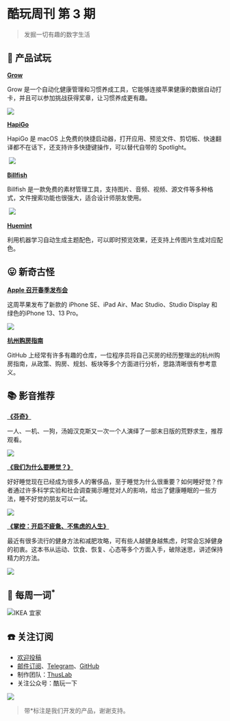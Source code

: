 # 酷玩周刊 第 3 期

>发掘一切有趣的数字生活

## 🚀 产品试玩

**[Grow](https://apps.apple.com/app/id1560604814)**

Grow 是一个自动化健康管理和习惯养成工具，它能够连接苹果健康的数据自动打卡，并且可以参加挑战获得奖章，让习惯养成更有趣。

![](asset/2022/img2022030905.jpg)

**[HapiGo](https://hapigo.com/)**

HapiGo 是 macOS 上免费的快捷启动器，打开应用、预览文件、剪切板、快速翻译都不在话下，还支持许多快捷键操作，可以替代自带的 Spotlight。

 ![](asset/2022/img2022030907.png)

**[Billfish](https://www.billfish.cn/)**

Billfish 是一款免费的素材管理工具，支持图片、音频、视频、源文件等多种格式，文件搜索功能也很强大，适合设计师朋友使用。

 ![](asset/2022/img2022030908.png)

**[Huemint](https://huemint.com/)**

利用机器学习自动生成主题配色，可以即时预览效果，还支持上传图片生成对应配色。

## 😛 新奇古怪

**[Apple 召开春季发布会](https://mp.weixin.qq.com/s/qKJh-eVHAxw3Sp4r2534uQ)**

这周苹果发布了新款的 iPhone SE、iPad Air、Mac Studio、Studio Display 和绿色的iPhone 13、13 Pro。

![](asset/2022/img2022030904.jpg)

**[杭州购房指南](https://github.com/zkqiang/hangzhou-house-guide)**

GitHub 上经常有许多有趣的仓库，一位程序员将自己买房的经历整理出的杭州购房指南，从政策、购房、规划、板块等多个方面进行分析，思路清晰很有参考意义。

## 📚 影音推荐

**[《芬奇》](https://movie.douban.com/subject/26897885/)**

一人、一机、一狗，汤姆汉克斯又一次一个人演绎了一部末日版的荒野求生，推荐观看。

![](asset/2022/img2022030901.jpg)

**[《我们为什么要睡觉？》](https://book.douban.com/subject/35332778/)**

好好睡觉现在已经成为很多人的奢侈品，至于睡觉为什么很重要？如何睡好觉？作者通过许多科学实验和社会调查揭示睡觉对人的影响，给出了健康睡眠的一些方法，睡不好觉的朋友可以一试。

![](asset/2022/img2022030902.jpg)

**[《掌控：开启不疲惫、不焦虑的人生》](https://book.douban.com/subject/30273559/)**

最近有很多流行的健身方法和减肥攻略，可有些人越健身越焦虑，时常会忘掉健身的初衷。这本书从运动、饮食、恢复、心态等多个方面入手，破除迷思，讲述保持精力的方法。

![](asset/2022/img2022030903.jpg)

## 📝 每周一词<sup>*</sup>

![IKEA 宜家](asset/2022/img2022030906.jpg)

## ☎️ 关注订阅

- [欢迎投稿](https://wj.qq.com/s2/9741038/c74e/)
- [邮件订阅](https://www.getrevue.co/profile/coldplay-weekly)、[Telegram](https://t.me/ColdplayWeekly)、[GitHub](https://github.com/lvwzhen/coldplay-weekly)
- 制作团队：[ThusLab](https://thuscn.com/lab/)
- 关注公众号：酷玩一下


![](asset/2022/img2022022203.jpg)

> 带*标注是我们开发的产品，谢谢支持。